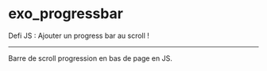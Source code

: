 # exo_progressbar
Defi JS : Ajouter un progress bar au scroll !

_________________________________________________
Barre de scroll progression en bas de page en JS.
